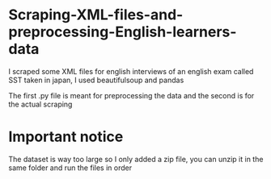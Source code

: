 # Scraping-XML-files-and-preprocessing-English-learners-data
I scraped some XML files for english interviews of an english exam called SST taken in japan, I used beautifulsoup and pandas

The first .py file is meant for preprocessing the data and the second is for the actual scraping

# Important notice 

The dataset is way too large so I only added a zip file, you can unzip it in the same folder and run the files in order 

